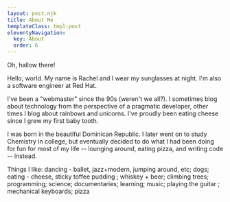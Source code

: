 ```yaml
---
layout: post.njk
title: About Me
templateClass: tmpl-post
eleventyNavigation:
  key: About
  order: 6
---
```


Oh, hallow there!

Hello, world. My name is Rachel and I wear my sunglasses at night. I'm also a software engineer at Red Hat.

I've been a "webmaster" since the 90s (weren't we all?). I sometimes blog about technology from the perspective of a pragmatic developer, other times I blog about rainbows and unicorns. I've proudly been eating cheese since I grew my first baby tooth.

I was born in the beautiful Dominican Republic. I later went on to study Chemistry in college, but eventually decided to do what I had been doing for fun for most of my life -- lounging around, eating pizza, and writing code -- instead.

<p class="marquee">
   <span>
   Things I like: dancing - ballet, jazz+modern, jumping around, etc; dogs; eating - cheese, sticky toffee pudding
   ; whiskey + beer; climbing trees; programming; science; documentaries; learning; music; playing the guitar
   ; mechanical keyboards; pizza
   </span>
 </p>

